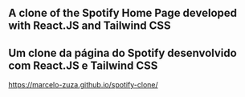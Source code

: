 ## A clone of the Spotify Home Page developed with React.JS and Tailwind CSS

## Um clone da página do Spotify desenvolvido com React.JS e Tailwind CSS

https://marcelo-zuza.github.io/spotify-clone/